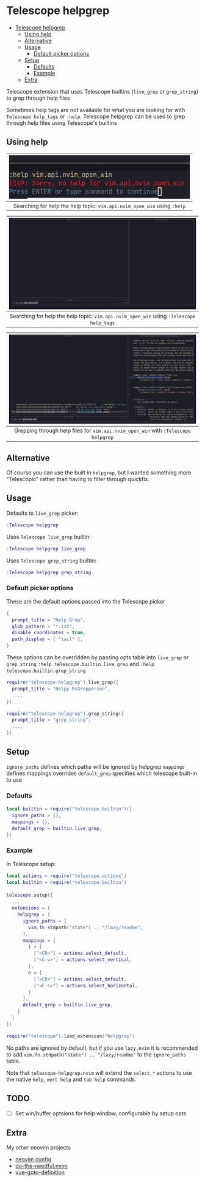 # Telescope helpgrep

<!--toc:start-->

- [Telescope helpgrep](#telescope-helpgrep)
  - [Using help](#using-help)
  - [Alternative](#alternative)
  - [Usage](#usage)
    - [Default picker options](#default-picker-options)
  - [Setup](#setup)
    - [Defaults](#defaults)
    - [Example](#example)
  - [Extra](#extra)
  <!--toc:end-->

Telescope extension that uses Telescope builtins (`live_grep` or `grep_string`)
to grep through help files

Sometimes help tags are not available for what you are looking for with
`Telescope help_tags` or `:help`. Telescope helpgrep can be used to grep through
help files using Telescope's builtins

## Using help

| ![help](https://github.com/catgoose/telescope-helpgrep.nvim/blob/7c52e4840ee0f404d8f79d3a457d6214a073c1e9/helpgrep3.png "help") |
| :-----------------------------------------------------------------------------------------------------------------------------: |
|                            Searching for help the help topic: `vim.api.nvim_open_win` using `:help`                             |

| ![Telescope helptags](https://github.com/catgoose/telescope-helpgrep.nvim/blob/7c52e4840ee0f404d8f79d3a457d6214a073c1e9/helpgrep1.png "Telescope help_tags") |
| :----------------------------------------------------------------------------------------------------------------------------------------------------------: |
|                                   Searching for help the help topic: `vim.api.nvim_open_win` using `:Telescope help_tags`                                    |

| ![Telescope helpgrep](https://github.com/catgoose/telescope-helpgrep.nvim/blob/7c52e4840ee0f404d8f79d3a457d6214a073c1e9/helpgrep2.png "Telescope helpgrep") |
| :---------------------------------------------------------------------------------------------------------------------------------------------------------: |
|                                     Grepping through help files for `vim.api.nvim_open_win` with `:Telescope helpgrep`                                      |

## Alternative

Of course you can use the built in `helpgrep`, but I wanted something more
"Telescopic" rather than having to filter through quickfix.

## Usage

Defaults to `live_grep` picker:

```lua
:Telescope helpgrep
```

Uses `Telescope live_grep` builtin:

```lua
:Telescope helpgrep live_grep
```

Uses `Telescope grep_string` builtin:

```lua
:Telescope helpgrep grep_string
```

### Default picker options

These are the default options passed into the Telescope picker

```lua
{
  prompt_title = "Help Grep",
  glob_pattern = "*.txt",
  disable_coordinates = true,
  path_display = { "tail" },
}
```

These options can be overridden by passing opts table into `live_grep` or `grep_string`
`:help telescope.builtin.live_grep` and `:help telescope.builtin.grep_string`

```lua
require("telescope-helpgrep").live_grep({
  prompt_title = "Helpy McGrepperson",
  ...,
})
```

```lua
require("telescope-helpgrep").grep_string({
  prompt_title = "grep_string",
  ...,
})
```

## Setup

`ignore_paths` defines which paths will be ignored by helpgrep
`mappings` defines mappings overrides
`default_grep` specifies which telescope built-in to use

### Defaults

```lua
local builtin = require("telescope.builtin")({
  ignore_paths = {},
  mappings = {},
  default_grep = builtin.live_grep,
})
```

### Example

In Telescope setup:

```lua
local actions = require("telescope.actions")
local builtin = require("telescope.builtin")

telescope.setup({
  ...
  extensions = {
    helpgrep = {
      ignore_paths = {
        vim.fn.stdpath("state") .. "/lazy/readme",
      },
      mappings = {
        i = {
          ["<CR>"] = actions.select_default,
          ["<C-v>"] = actions.select_vertical,
        },
        n = {
          ["<CR>"] = actions.select_default,
          ["<C-s>"] = actions.select_horizontal,
        }
      },
      default_grep = builtin.live_grep,
    }
  }
})
```

```lua
require("telescope").load_extension("helpgrep")
```

No paths are ignored by default, but if you use `lazy.nvim` it is recommended
to add `vim.fn.stdpath("state") .. "/lazy/readme"` to the `ignore_paths` table.

Note that `telescope-helpgrep.nvim` will extend the `select_*` actions to use the native
`help`, `vert help` and `tab help` commands.

## TODO

- [ ] Set win/buffer optsions for help window, configurable by setup opts

## Extra

My other neovim projects

- [neovim config](https://github.com/catgoose/nvim)
- [do-the-needful.nvim](https://github.com/catgoose/do-the-needful.nvim)
- [vue-goto-definition](https://github.com/catgoose/vue-goto-definition.nvim)
